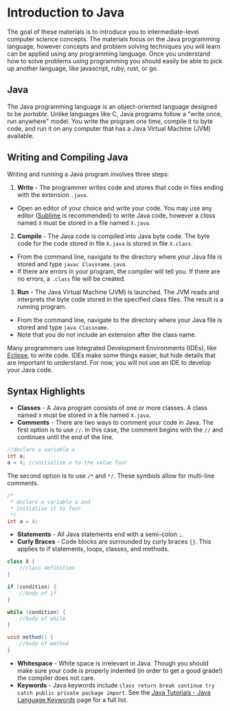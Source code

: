 Introduction to Java
====================

The goal of these materials is to introduce you to intermediate-level computer science concepts. The materials focus on the Java programming language, however concepts and problem solving techniques you will learn can be applied using any programming language. Once you understand how to solve problems using programming you should easily be able to pick up another language, like javascript, ruby, rust, or go.

## Java

The Java programming language is an object-oriented language designed to be *portable*.  Unlike languages like C, Java programs follow a "write once, run anywhere" model.  You write the program one time, compile it to byte code, and run it on any computer that has a Java Virtual Machine (JVM) available.

## Writing and Compiling Java

Writing and running a Java program involves three steps:

1. **Write** - The programmer writes code and stores that code in files ending with the extension `.java`. 
 - Open an editor of your choice and write your code. You may use any editor ([Sublime](https://www.sublimetext.com/) is recommended) to write Java code, however a *class* named `X` must be stored in a file named `X.java`. 
2. **Compile** - The Java code is compiled into Java byte code.  The byte code for the code stored in file `X.java` is stored in file `X.class`.
  - From the command line, navigate to the directory where your Java file is stored and type `javac Classname.java`.
  - If there are errors in your program, the compiler will tell you.  If there are no errors, a `.class` file will be created.
3. **Run** - The Java Virtual Machine (JVM) is launched.  The JVM reads and interprets the byte code stored in the specified class files.  The result is a running program.
  - From the command line, navigate to the directory where your Java file is stored and type `java Classname`.
  - Note that you do not include an extension after the class name.

Many programmers use Integrated Development Environments (IDEs), like [Eclipse](https://eclipse.org/), to write code. IDEs make some things easier, but hide details that are important to understand. For now, you will not use an IDE to develop your Java code.


## Syntax Highlights

- **Classes** - A Java program consists of one or more classes. A class named `X` must be stored in a file named `X.java`.
- **Comments** - There are two ways to comment your code in Java. The first option is to use `//`. In this case, the comment begins with the `//` and continues until the end of the line.

```java
//declare a variable a
int a; 
a = 4; //initialize a to the value four
```
The second option is to use `/*` and `*/`. These symbols allow for multi-line comments. 

```java
/*
 * declare a variable a and
 * initialize it to four
 */
int a = 4;
```

- **Statements** - All Java statements end with a semi-colon `;`.
- **Curly Braces** - Code blocks are surrounded by curly braces `{}`. This applies to if statements, loops, classes, and methods.

```java
class X {
    //class definition
}

if (condition) {
    //body of if
}

while (condition) {
    //body of while
}

void method() {
    //body of method
}
```

- **Whitespace** - White space is irrelevant in Java. Though you should make sure your code is properly indented (in order to get a good grade!) the compiler does not care.
- **Keywords** - Java keywords include `class return break continue try catch public private package import`. See the [Java Tutorials - Java Language Keywords](https://docs.oracle.com/javase/tutorial/java/nutsandbolts/_keywords.html) page for a full list.